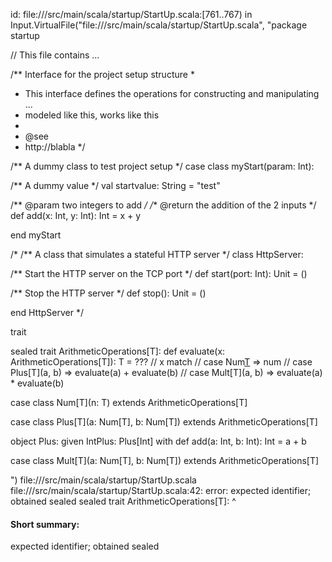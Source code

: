 id: file://<WORKSPACE>/src/main/scala/startup/StartUp.scala:[761..767) in Input.VirtualFile("file://<WORKSPACE>/src/main/scala/startup/StartUp.scala", "package startup

// This file contains ...

/** Interface for the project setup structure
  *
  * This interface defines the operations for constructing and manipulating ...
  * modeled like this, works like this
  *
  * @see
  *   http://blabla
  */

/** A dummy class to test project setup */
case class myStart(param: Int):

  /** A dummy value */
  val startvalue: String = "test"

  /** @param two integers to add */
  /** @return the addition of the 2 inputs */
  def add(x: Int, y: Int): Int = x + y

end myStart

/*
/** A class that simulates a stateful HTTP server */
class HttpServer:

  /** Start the HTTP server on the TCP port */
  def start(port: Int): Unit = ()

  /** Stop the HTTP server */
  def stop(): Unit = ()

end HttpServer
*/


trait 

sealed trait ArithmeticOperations[T]:
  def evaluate(x: ArithmeticOperations[T]): T = ???
//    x match
//      case Num[T](num) => num
//      case Plus[T](a, b) => evaluate(a) + evaluate(b)
//      case Mult[T](a, b) => evaluate(a) * evaluate(b)



case class Num[T](n: T) extends ArithmeticOperations[T]

case class Plus[T](a: Num[T], b: Num[T]) extends ArithmeticOperations[T]

object Plus:
  given IntPlus: Plus[Int] with
    def add(a: Int, b: Int): Int = a + b

case class Mult[T](a: Num[T], b: Num[T]) extends ArithmeticOperations[T]

")
file://<WORKSPACE>/src/main/scala/startup/StartUp.scala
file://<WORKSPACE>/src/main/scala/startup/StartUp.scala:42: error: expected identifier; obtained sealed
sealed trait ArithmeticOperations[T]:
^
#### Short summary: 

expected identifier; obtained sealed